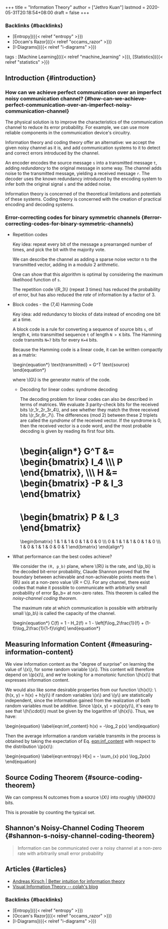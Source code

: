 +++
title = "Information Theory"
author = ["Jethro Kuan"]
lastmod = 2020-05-31T20:18:54+08:00
draft = false
+++

### Backlinks {#backlinks}

- [Entropy]({{< relref "entropy" >}})
- [Occam's Razor]({{< relref "occams_razor" >}})
- [I-Diagrams]({{< relref "i-diagrams" >}})

tags
: [Machine Learning]({{< relref "machine_learning" >}}), [Statistics]({{< relref "statistics" >}})

## Introduction {#introduction}

### How can we achieve perfect communication over an imperfect noisy communication channel? {#how-can-we-achieve-perfect-communication-over-an-imperfect-noisy-communication-channel}

The physical solution is to improve the characteristics of the
communication channel to reduce its error probability. For example, we
can use more reliable components in the communication device's
circuitry.

Information theory and coding theory offer an alternative: we accept
the given noisy channel as it is, and add communication systems to it
to detect and correct errors introduced by the channel.

An encoder encodes the source message `s` into a transmitted message
`t`, adding _redundancy_ to the original message in some way. The
channel adds noise to the transmitted message, yielding a received
message `r`. The decoder uses the known redundancy introduced by the
encoding system to infer both the original signal `s` and the added
noise.

Information theory is concerned of the theoretical limitations and
potentials of these systems. Coding theory is concerned with the
creation of practical encoding and decoding systems.

### Error-correcting codes for binary symmetric channels {#error-correcting-codes-for-binary-symmetric-channels}

<!--list-separator-->

- Repetition codes

  Key idea: repeat every bit of the message a prearranged number of
  times, and pick the bit with the majority vote.

  We can describe the channel as adding a sparse noise vector n to the
  transmitted vector, adding in a modulo 2 arithmetic.

  One can show that this algorithm is optimal by considering the maximum
  likelihood function of `s`.

  The repetition code \\(R_3\\) (repeat 3 times) has reduced the probability
  of error, but has also reduced the _rate_ of information by a factor
  of 3.

<!--list-separator-->

- Block codes - the (7,4) Hamming Code

  Key idea: add redundancy to blocks of data instead of encoding one bit
  at a time.

  A block code is a rule for converting a sequence of source bits `s`,
  of length `K`, into transmitted sequence `t` of length `N > K` bits.
  The Hamming code transmits `N=7` bits for every `K=4` bits.

  Because the Hamming code is a linear code, it can be written compactly
  as a matrix:

  \begin{equation\*}
  \text{transmitted} = G^T \text{source}
  \end{equation\*}

  where \\(G\\) is the generator matrix of the code.

   <!--list-separator-->

  - Decoding for linear codes: syndrome decoding

    The decoding problem for linear codes can also be described in terms
    of matrices. We evaluate 3 parity-check bits for the received bits
    \\(r_1r_2r_3r_4\\), and see whether they match the three received bits
    \\(r_5r_6r_7\\). The differences (mod 2) between these 2 triplets are
    called the _syndrome_ of the received vector. If the syndrome is 0,
    then the received vector is a code word, and the most probable
    decoding is given by reading its first four bits.

    \begin{align\*}
    G^T &=
    \begin{bmatrix}
    I_4 \\\\\\
    P
    \end{bmatrix}, \\\\\\
    H &=
    \begin{bmatrix}
    -P & I_3
    \end{bmatrix}
    =
    \begin{bmatrix}
    P & I_3
    \end{bmatrix}
    =
    \begin{bmatrix}
    1 & 1 & 1 & 0 & 1 & 0 & 0 \\\\\\
    0 & 1 & 1 & 1 & 0 & 1 & 0 \\\\\\
    1 & 0 & 1 & 1 & 0 & 0 & 1
    \end{bmatrix}
    \end{align\*}

<!--list-separator-->

- What performance can the best codes achieve?

  We consider the `(R, p_b)` plane, where \\(R\\) is the rate,
  and \\(p_b\\) is the decoded bit-error probability, Claude Shannon proved that the boundary between achievable and
  non-achievable points meets the \\(R\\) axis at a non-zero value \\(R = C\\).
  For any channel, there exist codes that make it possible to
  communicate with arbitrarily small probability of error \$p_b= at
  non-zero rates. This theorem is called the _noisy-channel coding
  theorem_.

  The maximum rate at which communication is possible with arbitrarily
  small \\(p_b\\) is called the capacity of the channel.

  \begin{equation\*}
  C(f) = 1 - H_2(f) = 1 - \left[f\log\_2\frac{1}{f} + (1-f)\log\_2\frac{1}{1-f}\right]
  \end{equation\*}

## Measuring Information Content {#measuring-information-content}

We view information content as the "degree of surprise" on learning
the value of \\(x\\), for some random variable \\(x\\). This content will
therefore depend on \\(p(x)\\), and we're looking for a monotonic function
\\(h(x)\\) that expresses information content.

We would also like some desirable properties from our function \\(h(x)\\):
\\(h(x, y) = h(x) + h(y)\\) if random variables \\(x\\) and \\(y\\) are
statistically independent, since the information gained from the
realization of both random variables must be additive. Since \\(p(x, y) =
p(x)p(y)\\), it's easy to see that \\(h(\cdot)\\) must be given by the
logarithm of \\(h(x)\\). Thus, we have:

\begin{equation} \label{eqn:inf_content}
h(x) = -\log_2 p(x)
\end{equation}

Then the average information a random variable transmits in the
process is obtained by taking the expectation of Eq. [eqn:inf_content](#eqn:inf_content)
with respect to the distribution \\(p(x)\\):

\begin{equation} \label{eqn:entropy}
H[x] = - \sum\_{x} p(x) \log_2p(x)
\end{equation}

## Source Coding Theorem {#source-coding-theorem}

We can compress N outcomes from a source \\(X\\) into roughly \\(NH(X)\\)
bits.

This is provable by counting the typical set.

## Shannon's Noisy-Channel Coding Theorem {#shannon-s-noisy-channel-coding-theorem}

> Information can be communicated over a noisy channel at a non-zero
> rate with arbitrarily small error probability

## Articles {#articles}

- [Andreas Kirsch | Better intuition for information theory](https://www.blackhc.net/blog/2019/better-intuition-for-information-theory/)
- [Visual Information Theory -- colah's blog](http://colah.github.io/posts/2015-09-Visual-Information/)

### Backlinks {#backlinks}

- [Entropy]({{< relref "entropy" >}})
- [Occam's Razor]({{< relref "occams_razor" >}})
- [I-Diagrams]({{< relref "i-diagrams" >}})
